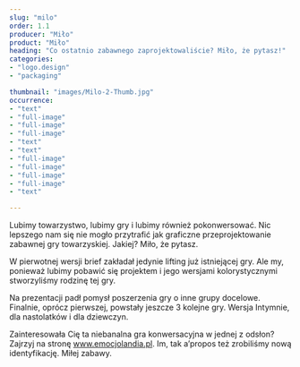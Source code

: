 ```yaml
---
slug: "milo"
order: 1.1
producer: "Miło"
product: "Miło"
heading: "Co ostatnio zabawnego zaprojektowaliście? Miło, że pytasz!"
categories:
- "logo.design"
- "packaging"

thumbnail: "images/Milo-2-Thumb.jpg"
occurrence:
- "text"
- "full-image"
- "full-image"
- "full-image"
- "text"
- "text"
- "full-image"
- "full-image"
- "full-image"
- "full-image"
- "text"

---
```

Lubimy towarzystwo, lubimy gry i lubimy również pokonwersować. Nic lepszego nam się nie mogło przytrafić jak graficzne przeprojektowanie zabawnej gry towarzyskiej. Jakiej? Miło, że pytasz.

W pierwotnej wersji brief zakładał jedynie lifting już istniejącej gry. Ale my, ponieważ lubimy pobawić się projektem i jego wersjami kolorystycznymi stworzyliśmy rodzinę tej gry.

Na prezentacji padł pomysł poszerzenia gry o inne grupy docelowe. Finalnie, oprócz pierwszej, powstały jeszcze 3 kolejne gry. Wersja Intymnie, dla nastolatków i dla dziewczyn.

Zainteresowała Cię ta niebanalna gra konwersacyjna w jednej z odsłon? Zajrzyj na stronę www.emocjolandia.pl. Im, tak a’propos też zrobiliśmy nową identyfikację. Miłej zabawy.
